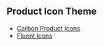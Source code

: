 ## Product Icon Theme

- [Carbon Product Icons](https://marketplace.visualstudio.com/items?itemName=antfu.icons-carbon)
- [Fluent Icons](https://marketplace.visualstudio.com/items?itemName=miguelsolorio.fluent-icons)
